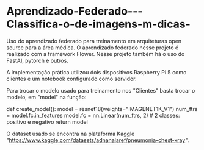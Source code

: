 # Aprendizado-Federado---Classifica-o-de-imagens-m-dicas-
Uso do aprendizado federado para treinamento em arquiteturas open source para a área médica. O aprendizado federado nesse projeto é realizado com a framework Flower. Nesse projeto também há o uso do FastAI, pytorch e outros. 

A implementação prática utilizou dois dispositivos Raspberry Pi 5 como clientes e um notebook configurado como servidor.

Para trocar o modelo usado para treinamento nos "Clientes" basta trocar o modelo, em "model" na função:

def create_model():
    model = resnet18(weights="IMAGENET1K_V1")
    num_ftrs = model.fc.in_features
    model.fc = nn.Linear(num_ftrs, 2)  # 2 classes: positivo e negativo
    return model


O dataset usado se encontra na plataforma Kaggle "https://www.kaggle.com/datasets/adnanalaref/pneumonia-chest-xray". 

